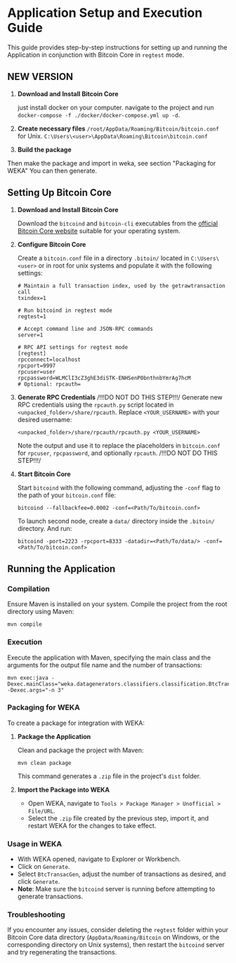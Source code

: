 # Application Setup and Execution Guide

This guide provides step-by-step instructions for setting up and running the Application in conjunction with Bitcoin Core in `regtest` mode.


## NEW VERSION

1. **Download and Install Bitcoin Core**

   just install docker on your computer.
    navigate to the project and run `docker-compose -f ./docker/docker-compose.yml up -d`.

2. **Create necessary files**
   `/root/AppData/Roaming/Bitcoin/bitcoin.conf` for Unix.
   `C:\Users\<user>\AppData\Roaming\Bitcoin\bitcoin.conf`
3. **Build the package**

Then make the package and import in weka, see section "Packaging for WEKA"
You can then generate.



## Setting Up Bitcoin Core

1. **Download and Install Bitcoin Core**

   Download the `bitcoind` and `bitcoin-cli` executables from the [official Bitcoin Core website](https://bitcoin.org/en/download) suitable for your operating system.

2. **Configure Bitcoin Core**

   Create a `bitcoin.conf` file in a directory `.bitoin/` located in `C:\Users\<user>` or in root for unix systems and populate it with the following settings:

   ```plaintext
   # Maintain a full transaction index, used by the getrawtransaction call
   txindex=1

   # Run bitcoind in regtest mode
   regtest=1

   # Accept command line and JSON-RPC commands
   server=1

   # RPC API settings for regtest mode
   [regtest]
   rpcconnect=localhost
   rpcport=9997
   rpcuser=user
   rpcpassword=WLMClI3cZ3ghE3diSTK-ENHSenP0bnthnbYmrAg7hcM
   # Optional: rpcauth=
   ```

3. **Generate RPC Credentials**
   /!!!DO NOT DO THIS STEP!!!/
   Generate new RPC credentials using the `rpcauth.py` script located in `<unpacked_folder>/share/rpcauth`. Replace `<YOUR_USERNAME>` with your desired username:

   ```shell
   <unpacked_folder>/share/rpcauth/rpcauth.py <YOUR_USERNAME>
   ```

   Note the output and use it to replace the placeholders in `bitcoin.conf` for `rpcuser`, `rpcpassword`, and optionally `rpcauth`.
   /!!!DO NOT DO THIS STEP!!!/

4. **Start Bitcoin Core**

   Start `bitcoind` with the following command, adjusting the `-conf` flag to the path of your `bitcoin.conf` file:

   ```shell
   bitcoind --fallbackfee=0.0002 -conf=<Path/To/bitcoin.conf>
   ```

   To launch second node, create a `data/` directory inside the `.bitoin/` directory. And run:

   ```shell
   bitcoind -port=2223 -rpcport=8333 -datadir=<Path/To/data/> -conf=<Path/To/bitcoin.conf>
   ```

## Running the Application

### Compilation

Ensure Maven is installed on your system. Compile the project from the root directory using Maven:

```shell
mvn compile
```

### Execution

Execute the application with Maven, specifying the main class and the arguments for the output file name and the number of transactions:

```shell
mvn exec:java -Dexec.mainClass="weka.datagenerators.classifiers.classification.BtcTransacGen" -Dexec.args="-n 3"
```

### Packaging for WEKA

To create a package for integration with WEKA:

1. **Package the Application**

   Clean and package the project with Maven:

   ```shell
   mvn clean package
   ```

   This command generates a `.zip` file in the project's `dist` folder.

2. **Import the Package into WEKA**

   - Open WEKA, navigate to `Tools > Package Manager > Unofficial > File/URL`.
   - Select the `.zip` file created by the previous step, import it, and restart WEKA for the changes to take effect.

### Usage in WEKA

- With WEKA opened, navigate to Explorer or Workbench.
- Click on `Generate`.
- Select `BtcTransacGen`, adjust the number of transactions as desired, and click `Generate`.
- **Note**: Make sure the `bitcoind` server is running before attempting to generate transactions.

### Troubleshooting

If you encounter any issues, consider deleting the `regtest` folder within your Bitcoin Core data directory (`AppData/Roaming/Bitcoin` on Windows, or the corresponding directory on Unix systems), then restart the `bitcoind` server and try regenerating the transactions.
